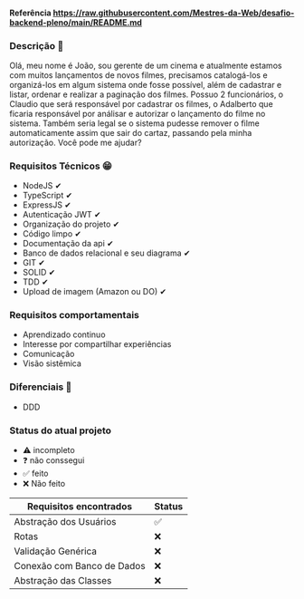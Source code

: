 #### Referência https://raw.githubusercontent.com/Mestres-da-Web/desafio-backend-pleno/main/README.md

### Descrição 📰
Olá, meu nome é João, sou gerente de um cinema e atualmente estamos com muitos lançamentos de novos
filmes, precisamos catalogá-los e organizá-los em algum sistema onde fosse possível, 
além de cadastrar e listar, ordenar e realizar a paginação dos filmes. Possuo 2 funcionários, o Claudio que será responsável por cadastrar os filmes,
o Adalberto que ficaria responsável por análisar e autorizar o lançamento do filme no sistema. Também seria legal se o sistema pudesse remover o filme automaticamente
assim que sair do cartaz, passando pela minha autorização. Você pode me ajudar?

### Requisitos Técnicos 😁
- NodeJS ✔
- TypeScript ✔
- ExpressJS ✔
- Autenticação JWT ✔
- Organização do projeto ✔
- Código limpo ✔
- Documentação da api ✔
- Banco de dados relacional e seu diagrama ✔
- GIT ✔
- SOLID ✔
- TDD ✔
- Upload de imagem (Amazon ou DO) ✔

### Requisitos comportamentais
- Aprendizado continuo
- Interesse por compartilhar experiências
- Comunicação
- Visão sistêmica

### Diferenciais 💖
- DDD


### Status do atual projeto

- :warning: incompleto
- :question: não conssegui
- :white_check_mark: feito
- :x: Não feito

| Requisitos encontrados  |  Status  |
| ------------------- | ------------------- |
|  Abstração dos Usuários | :white_check_mark: |
|  Rotas | :x: |
|  Validação Genérica | :x: |
|  Conexão com Banco de Dados | :x: |
|  Abstração das Classes | :x: |
